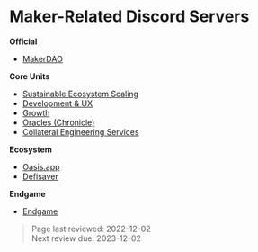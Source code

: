 # Maker-Related Discord Servers

**Official**
* [MakerDAO](https://discord.gg/RBRumCpEDH)

**Core Units**
* [Sustainable Ecosystem Scaling](https://discord.gg/hMrfhqEFb2)
* [Development & UX](https://discord.gg/g2N9MmhCEY)
* [Growth](https://discord.gg/e4gGVU5CJY)
* [Oracles (Chronicle)](https://discord.gg/D8qQTEHQHJ)
* [Collateral Engineering Services](https://discord.gg/uvXJqP5fnJ)

**Ecosystem**
* [Oasis.app](https://discord.gg/oasisapp)
* [Defisaver](https://discord.com/invite/XGDJHhZ)

**Endgame**
* [Endgame](https://discord.gg/2YwznMCxEd)

>Page last reviewed: 2022-12-02  
>Next review due: 2023-12-02  
